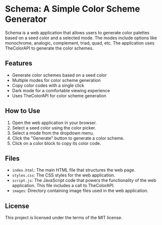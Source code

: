 # Schema: A Simple Color Scheme Generator

Schema is a web application that allows users to generate color palettes based on a seed color and a selected mode. The modes include options like monochrome, analogic, complement, triad, quad, etc. The application uses TheColorAPI to generate the color schemes.

## Features

- Generate color schemes based on a seed color
- Multiple modes for color scheme generation
- Copy color codes with a single click
- Dark mode for a comfortable viewing experience
- Uses TheColorAPI for color scheme generation

## How to Use

1. Open the web application in your browser.
2. Select a seed color using the color picker.
3. Select a mode from the dropdown menu.
4. Click the "Generate" button to generate a color scheme.
5. Click on a color block to copy its color code.

## Files

- `index.html`: The main HTML file that structures the web page.
- `styles.css`: The CSS styles for the web application.
- `script.js`: The JavaScript code that powers the functionality of the web application. This file includes a call to TheColorAPI.
- `images`: Directory containing image files used in the web application.

## License

This project is licensed under the terms of the MIT license.
